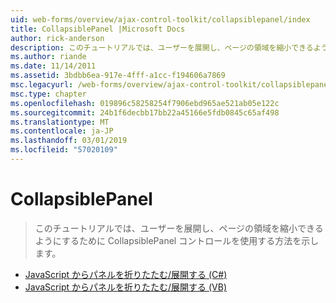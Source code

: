 ```yaml
---
uid: web-forms/overview/ajax-control-toolkit/collapsiblepanel/index
title: CollapsiblePanel |Microsoft Docs
author: rick-anderson
description: このチュートリアルでは、ユーザーを展開し、ページの領域を縮小できるようにするために CollapsiblePanel コントロールを使用する方法を示します。
ms.author: riande
ms.date: 11/14/2011
ms.assetid: 3bdbb6ea-917e-4fff-a1cc-f194606a7869
msc.legacyurl: /web-forms/overview/ajax-control-toolkit/collapsiblepanel
msc.type: chapter
ms.openlocfilehash: 019896c58258254f7906ebd965ae521ab05e122c
ms.sourcegitcommit: 24b1f6decbb17bb22a45166e5fdb0845c65af498
ms.translationtype: MT
ms.contentlocale: ja-JP
ms.lasthandoff: 03/01/2019
ms.locfileid: "57020109"
---
```

<a name="collapsiblepanel"></a>CollapsiblePanel
====================
> このチュートリアルでは、ユーザーを展開し、ページの領域を縮小できるようにするために CollapsiblePanel コントロールを使用する方法を示します。


- [JavaScript からパネルを折りたたむ/展開する (C#)](collapsing-and-expanding-a-panel-from-javascript-cs.md)
- [JavaScript からパネルを折りたたむ/展開する (VB)](collapsing-and-expanding-a-panel-from-javascript-vb.md)
